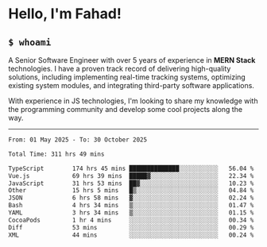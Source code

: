 <h1>Hello, I'm Fahad!</h1>

<h2><code>$ whoami</code></h2>

A Senior Software Engineer with over 5 years of experience in **MERN Stack** technologies. I have a proven track record of delivering high-quality solutions, including implementing real-time tracking systems, optimizing existing system modules, and integrating third-party software applications.

With experience in JS technologies, I'm looking to share my knowledge with the programming community and develop some cool projects along the way.

---

<!--START_SECTION:waka-->

```txt
From: 01 May 2025 - To: 30 October 2025

Total Time: 311 hrs 49 mins

TypeScript        174 hrs 45 mins ██████████████░░░░░░░░░░░   56.04 %
Vue.js            69 hrs 39 mins  █████▓░░░░░░░░░░░░░░░░░░░   22.34 %
JavaScript        31 hrs 53 mins  ██▓░░░░░░░░░░░░░░░░░░░░░░   10.23 %
Other             15 hrs 5 mins   █▒░░░░░░░░░░░░░░░░░░░░░░░   04.84 %
JSON              6 hrs 58 mins   ▓░░░░░░░░░░░░░░░░░░░░░░░░   02.24 %
Bash              4 hrs 34 mins   ▒░░░░░░░░░░░░░░░░░░░░░░░░   01.47 %
YAML              3 hrs 34 mins   ▒░░░░░░░░░░░░░░░░░░░░░░░░   01.15 %
CocoaPods         1 hr 4 mins     ░░░░░░░░░░░░░░░░░░░░░░░░░   00.34 %
Diff              53 mins         ░░░░░░░░░░░░░░░░░░░░░░░░░   00.29 %
XML               44 mins         ░░░░░░░░░░░░░░░░░░░░░░░░░   00.24 %
```

<!--END_SECTION:waka-->

<!--
**heyFahad/heyFahad** is a ✨ _special_ ✨ repository because its `README.md` (this file) appears on your GitHub profile.

Here are some ideas to get you started:

- 🔭 I’m currently working on ...
- 🌱 I’m currently learning ...
- 👯 I’m looking to collaborate on ...
- 🤔 I’m looking for help with ...
- 💬 Ask me about ...
- 📫 How to reach me: ...
- 😄 Pronouns: ...
- ⚡ Fun fact: ...
-->
